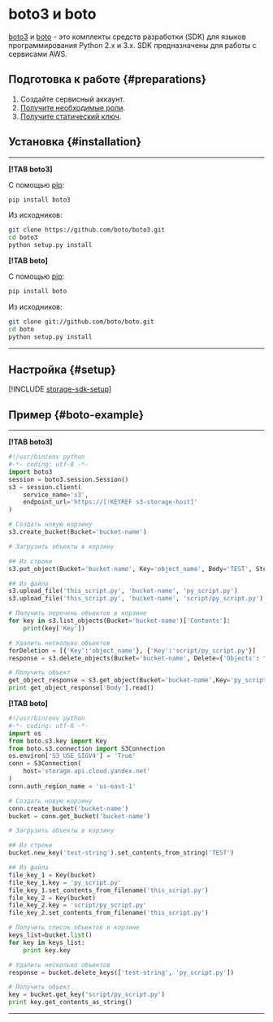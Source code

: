 # boto3 и boto

[boto3](https://github.com/boto/boto3) и [boto](https://github.com/boto/boto) - это комплекты средств разработки (SDK) для языков программирования Python 2.x и 3.x. SDK предназначены для работы с сервисами AWS.


## Подготовка к работе {#preparations}

1. Создайте сервисный аккаунт.
1. [Получите необходимые роли](../security/index.md).
1. [Получите статический ключ](../operations/security/get-static-key.md).


## Установка {#installation}

---

**[!TAB boto3]**

С помощью [pip](https://pip.pypa.io/en/stable/):
```bash
pip install boto3
```
Из исходников:
```bash
git clone https://github.com/boto/boto3.git
cd boto3
python setup.py install
```

**[!TAB boto]**

С помощью [pip](https://pip.pypa.io/en/stable/):
```bash
pip install boto
```
Из исходников:
```bash
git clone git://github.com/boto/boto.git
cd boto
python setup.py install
```

---

## Настройка {#setup}

[!INCLUDE [storage-sdk-setup](../../_includes/storage-sdk-setup.md)]


## Пример {#boto-example}


---

**[!TAB boto3]**

```python
#!/usr/bin/env python
#-*- coding: utf-8 -*-
import boto3
session = boto3.session.Session()
s3 = session.client(
    service_name='s3',
    endpoint_url='https://[!KEYREF s3-storage-host]'
)

# Создать новую корзину
s3.create_bucket(Bucket='bucket-name')

# Загрузить объекты в корзину

## Из строки
s3.put_object(Bucket='bucket-name', Key='object_name', Body='TEST', StorageClass='COLD')

## Из файла
s3.upload_file('this_script.py', 'bucket-name', 'py_script.py')
s3.upload_file('this_script.py', 'bucket-name', 'script/py_script.py')

# Получить перечень объектов в корзине
for key in s3.list_objects(Bucket='bucket-name')['Contents']:
    print(key['Key'])

# Удалить несколько объектов
forDeletion = [{'Key':'object_name'}, {'Key':'script/py_script.py'}]
response = s3.delete_objects(Bucket='bucket-name', Delete={'Objects': forDeletion})

# Получить объект
get_object_response = s3.get_object(Bucket='bucket-name',Key='py_script.py')
print get_object_response['Body'].read()
```

**[!TAB boto]**

```python
#!/usr/bin/env python
#-*- coding: utf-8 -*-
import os
from boto.s3.key import Key
from boto.s3.connection import S3Connection
os.environ['S3_USE_SIGV4'] = 'True'
conn = S3Connection(
    host='storage.api.cloud.yandex.net'
)
conn.auth_region_name = 'us-east-1'

# Создать новую корзину
conn.create_bucket('bucket-name')
bucket = conn.get_bucket('bucket-name')

# Загрузить объекты в корзину

## Из строки
bucket.new_key('test-string').set_contents_from_string('TEST')

## Из файла
file_key_1 = Key(bucket)
file_key_1.key = 'py_script.py'
file_key_1.set_contents_from_filename('this_script.py')
file_key_2 = Key(bucket)
file_key_2.key = 'script/py_script.py'
file_key_2.set_contents_from_filename('this_script.py')

# Получить список объектов в корзине
keys_list=bucket.list()
for key in keys_list:
    print key.key

# Удалить несколько объектов
response = bucket.delete_keys(['test-string', 'py_script.py'])

# Получить объект
key = bucket.get_key('script/py_script.py')
print key.get_contents_as_string()
```

---